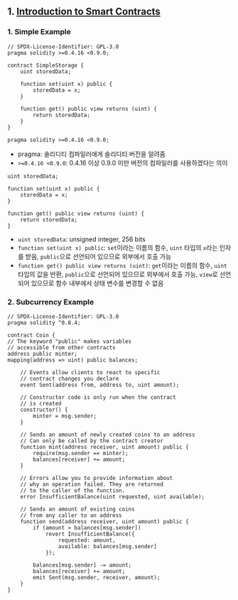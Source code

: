 ## 1. [Introduction to Smart Contracts](https://docs.soliditylang.org/en/v0.8.23/introduction-to-smart-contracts.html#introduction-to-smart-contracts)
### 1. Simple Example
```solidity
// SPDX-License-Identifier: GPL-3.0
pragma solidity >=0.4.16 <0.9.0;

contract SimpleStorage {
    uint storedData;

    function set(uint x) public {
        storedData = x;
    }

    function get() public view returns (uint) {
        return storedData;
    }
}
```

```solidity
pragma solidity >=0.4.16 <0.9.0;
```
- pragma: 솔리디티 컴파일러에게 솔리디티 버전을 알려줌
- `>=0.4.16 <0.9.0`: 0.4.16 이상 0.9.0 미만 버전의 컴파일러를 사용하겠다는 의미

```solidity
uint storedData;

function set(uint x) public {
    storedData = x;
}

function get() public view returns (uint) {
    return storedData;
}
```
- `uint storedData`: unsigned integer, 256 bits
- `function set(uint x) public`: `set`이라는 이름의 함수, `uint` 타입의 `x`라는 인자를 받음, `public`으로 선언되어 있으므로 외부에서 호출 가능
- `function get() public view returns (uint)`: `get`이라는 이름의 함수, `uint` 타입의 값을 반환, `public`으로 선언되어 있으므로 외부에서 호출 가능, `view`로 선언되어 있으므로 함수 내부에서 상태 변수를 변경할 수 없음

### 2. Subcurrency Example
```solidity
// SPDX-License-Identifier: GPL-3.0
pragma solidity ^0.8.4;

contract Coin {
// The keyword "public" makes variables
// accessible from other contracts
address public minter;
mapping(address => uint) public balances;

    // Events allow clients to react to specific
    // contract changes you declare
    event Sent(address from, address to, uint amount);

    // Constructor code is only run when the contract
    // is created
    constructor() {
        minter = msg.sender;
    }

    // Sends an amount of newly created coins to an address
    // Can only be called by the contract creator
    function mint(address receiver, uint amount) public {
        require(msg.sender == minter);
        balances[receiver] += amount;
    }

    // Errors allow you to provide information about
    // why an operation failed. They are returned
    // to the caller of the function.
    error InsufficientBalance(uint requested, uint available);

    // Sends an amount of existing coins
    // from any caller to an address
    function send(address receiver, uint amount) public {
        if (amount > balances[msg.sender])
            revert InsufficientBalance({
                requested: amount,
                available: balances[msg.sender]
            });

        balances[msg.sender] -= amount;
        balances[receiver] += amount;
        emit Sent(msg.sender, receiver, amount);
    }
}
```